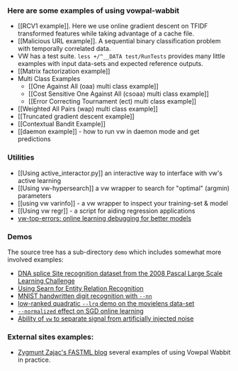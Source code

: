 ### Here are some examples of using vowpal-wabbit

 - [[RCV1 example]].  Here we use online gradient descent on TFIDF transformed features while taking advantage of a cache file.
 - [[Malicious URL example]].  A sequential binary classification problem with temporally correlated data.
 - VW has a test suite.  `less +/^__DATA test/RunTests` provides many little examples with input data-sets and expected reference outputs.
 - [[Matrix factorization example]]
 - Multi Class Examples
    - [[One Against All (oaa) multi class example]]
    - [[Cost Sensitive One Against All (csoaa) multi class example]]
    - [[Error Correcting Tournament (ect) multi class example]]
 - [[Weighted All Pairs (wap) multi class example]]
 - [[Truncated gradient descent example]]
 - [[Contextual Bandit Example]]
 - [[daemon example]] - how to run vw in daemon mode and get predictions

### Utilities
 - [[Using active_interactor.py]] an interactive way to interface with vw's active learning
 - [[Using vw-hypersearch]] a vw wrapper to search for "optimal" (argmin) parameters
 - [[using vw varinfo]] - a vw wrapper to inspect your training-set & model
 - [[Using vw regr]] - a script for aiding regression applications
 - [vw-top-errors: online learning debugging for better models](https://github.com/arielf/vowpal_wabbit/wiki/vw-top-errors:-online-learning-debugging-for-better-models)

### Demos

The source tree has a sub-directory `demo` which includes somewhat more involved examples:

 - [DNA splice Site recognition dataset from the 2008 Pascal Large Scale Learning Challenge](https://github.com/JohnLangford/vowpal_wabbit/tree/master/demo/dna)
 - [Using Searn for Entity Relation Recognition](https://github.com/JohnLangford/vowpal_wabbit/tree/master/demo/entityrelation)
 - [MNIST handwritten digit recognition with `--nn`](https://github.com/JohnLangford/vowpal_wabbit/tree/master/demo/mnist)
 - [low-ranked quadratic `--lrq` demo on the movielens data-set](https://github.com/JohnLangford/vowpal_wabbit/tree/master/demo/movielens)
 - [`--normalized` effect on SGD online learning](https://github.com/JohnLangford/vowpal_wabbit/tree/master/demo/normalized)
 - [Ability of `vw` to separate signal from artificially injected noise](https://github.com/JohnLangford/vowpal_wabbit/tree/master/demo/random-noise)

### External sites examples:

 - [ Zygmunt Zając's FASTML blog](http://fastml.com/blog/categories/vw/) several examples of using Vowpal Wabbit in practice.
